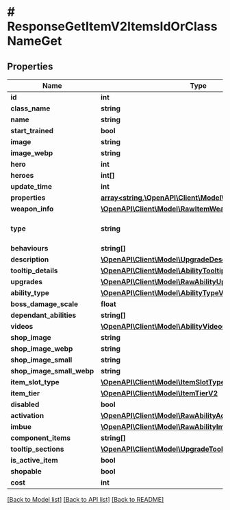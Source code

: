 # # ResponseGetItemV2ItemsIdOrClassNameGet

## Properties

Name | Type | Description | Notes
------------ | ------------- | ------------- | -------------
**id** | **int** |  |
**class_name** | **string** |  |
**name** | **string** |  |
**start_trained** | **bool** |  | [optional]
**image** | **string** |  | [optional]
**image_webp** | **string** |  | [optional]
**hero** | **int** |  | [optional]
**heroes** | **int[]** |  | [optional]
**update_time** | **int** |  | [optional]
**properties** | [**array<string,\OpenAPI\Client\Model\UpgradePropertyV2>**](UpgradePropertyV2.md) |  | [optional]
**weapon_info** | [**\OpenAPI\Client\Model\RawItemWeaponInfoV2**](RawItemWeaponInfoV2.md) |  | [optional]
**type** | **string** |  | [optional] [default to 'ability']
**behaviours** | **string[]** |  | [optional]
**description** | [**\OpenAPI\Client\Model\UpgradeDescriptionV2**](UpgradeDescriptionV2.md) |  |
**tooltip_details** | [**\OpenAPI\Client\Model\AbilityTooltipDetailsV2**](AbilityTooltipDetailsV2.md) |  | [optional]
**upgrades** | [**\OpenAPI\Client\Model\RawAbilityUpgradeV2[]**](RawAbilityUpgradeV2.md) |  | [optional]
**ability_type** | [**\OpenAPI\Client\Model\AbilityTypeV2**](AbilityTypeV2.md) |  | [optional]
**boss_damage_scale** | **float** |  | [optional]
**dependant_abilities** | **string[]** |  | [optional]
**videos** | [**\OpenAPI\Client\Model\AbilityVideosV2**](AbilityVideosV2.md) |  | [optional]
**shop_image** | **string** |  | [optional]
**shop_image_webp** | **string** |  | [optional]
**shop_image_small** | **string** |  | [optional]
**shop_image_small_webp** | **string** |  | [optional]
**item_slot_type** | [**\OpenAPI\Client\Model\ItemSlotTypeV2**](ItemSlotTypeV2.md) |  |
**item_tier** | [**\OpenAPI\Client\Model\ItemTierV2**](ItemTierV2.md) |  |
**disabled** | **bool** |  | [optional]
**activation** | [**\OpenAPI\Client\Model\RawAbilityActivationV2**](RawAbilityActivationV2.md) |  |
**imbue** | [**\OpenAPI\Client\Model\RawAbilityImbueV2**](RawAbilityImbueV2.md) |  | [optional]
**component_items** | **string[]** |  | [optional]
**tooltip_sections** | [**\OpenAPI\Client\Model\UpgradeTooltipSectionV2[]**](UpgradeTooltipSectionV2.md) |  | [optional]
**is_active_item** | **bool** |  | [readonly]
**shopable** | **bool** |  | [readonly]
**cost** | **int** |  |

[[Back to Model list]](../../README.md#models) [[Back to API list]](../../README.md#endpoints) [[Back to README]](../../README.md)
